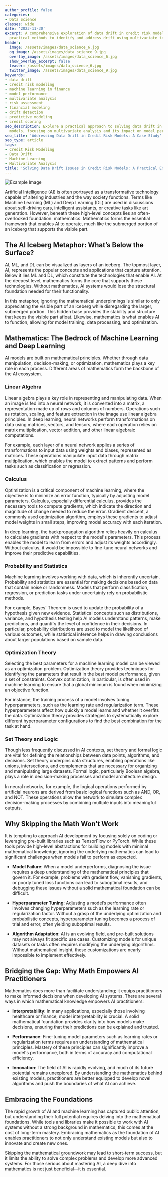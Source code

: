 ```yaml
---
author_profile: false
categories:
- Data Science
classes: wide
date: '2023-11-30'
excerpt: A comprehensive exploration of data drift in credit risk models, examining
  practical methods to identify and address drift using multivariate techniques.
header:
  image: /assets/images/data_science_6.jpg
  og_image: /assets/images/data_science_9.jpg
  overlay_image: /assets/images/data_science_6.jpg
  show_overlay_excerpt: false
  teaser: /assets/images/data_science_6.jpg
  twitter_image: /assets/images/data_science_9.jpg
keywords:
- data drift
- credit risk modeling
- machine learning in finance
- model performance
- multivariate analysis
- risk assessment
- financial modeling
- drift detection
- predictive modeling
- credit scoring
seo_description: Explore a practical approach to solving data drift in credit risk
  models, focusing on multivariate analysis and its impact on model performance.
seo_title: 'Addressing Data Drift in Credit Risk Models: A Case Study'
seo_type: article
tags:
- Credit Risk Modeling
- Data Drift
- Machine Learning
- Multivariate Analysis
title: 'Solving Data Drift Issues in Credit Risk Models: A Practical Example'
---
```


![Example Image](/assets/images/1725604108590.jpeg)

Artificial Intelligence (AI) is often portrayed as a transformative technology capable of altering industries and the way society functions. Terms like Machine Learning (ML) and Deep Learning (DL) are used in discussions about self-driving cars, intelligent assistants, or creative tasks like art generation. However, beneath these high-level concepts lies an often-overlooked foundation: mathematics. Mathematics forms the essential framework that enables AI to operate, much like the submerged portion of an iceberg that supports the visible part.

## The AI Iceberg Metaphor: What’s Below the Surface?

AI, ML, and DL can be visualized as layers of an iceberg. The topmost layer, AI, represents the popular concepts and applications that capture attention. Below it lies ML and DL, which constitute the technologies that enable AI. At the deepest level, mathematics forms the core that supports these technologies. Without mathematics, AI systems would lose the structural foundation needed for their functionality.

In this metaphor, ignoring the mathematical underpinnings is similar to only appreciating the visible part of an iceberg while disregarding the larger, submerged portion. This hidden base provides the stability and structure that keeps the visible part afloat. Likewise, mathematics is what enables AI to function, allowing for model training, data processing, and optimization. 

## Mathematics: The Bedrock of Machine Learning and Deep Learning

AI models are built on mathematical principles. Whether through data manipulation, decision-making, or optimization, mathematics plays a key role in each process. Different areas of mathematics form the backbone of the AI ecosystem.

### Linear Algebra

Linear algebra plays a key role in representing and manipulating data. When an image is fed into a neural network, it is converted into a matrix, a representation made up of rows and columns of numbers. Operations such as rotation, scaling, and feature extraction in the image use linear algebra principles. In deep learning, neural networks perform transformations on data using matrices, vectors, and tensors, where each operation relies on matrix multiplication, vector addition, and other linear algebraic computations. 

For example, each layer of a neural network applies a series of transformations to input data using weights and biases, represented as matrices. These operations manipulate input data through matrix multiplication, which enables the model to extract patterns and perform tasks such as classification or regression.

### Calculus

Optimization is a critical component of machine learning, where the objective is to minimize an error function, typically by adjusting model parameters. Calculus, especially differential calculus, provides the necessary tools to compute gradients, which indicate the direction and magnitude of change needed to reduce the error. Gradient descent, a commonly used optimization algorithm, employs these gradients to adjust model weights in small steps, improving model accuracy with each iteration.

In deep learning, the backpropagation algorithm relies heavily on calculus to calculate gradients with respect to the model's parameters. This process enables the model to learn from errors and adjust its weights accordingly. Without calculus, it would be impossible to fine-tune neural networks and improve their predictive capabilities.

### Probability and Statistics

Machine learning involves working with data, which is inherently uncertain. Probability and statistics are essential for making decisions based on data that contain noise or randomness. Models that perform classification, regression, or prediction tasks under uncertainty rely on probabilistic methods. 

For example, Bayes' Theorem is used to update the probability of a hypothesis given new evidence. Statistical concepts such as distributions, variance, and hypothesis testing help AI models understand patterns, make predictions, and quantify the level of confidence in their decisions. In particular, probability distributions are used to model the likelihood of various outcomes, while statistical inference helps in drawing conclusions about larger populations based on sample data.

### Optimization Theory

Selecting the best parameters for a machine learning model can be viewed as an optimization problem. Optimization theory provides techniques for identifying the parameters that result in the best model performance, given a set of constraints. Convex optimization, in particular, is often used in machine learning to ensure that a global minimum is found when minimizing an objective function.

For instance, the training process of a model involves tuning hyperparameters, such as the learning rate and regularization term. These hyperparameters affect how quickly a model learns and whether it overfits the data. Optimization theory provides strategies to systematically explore different hyperparameter configurations to find the best combination for the task at hand.

### Set Theory and Logic

Though less frequently discussed in AI contexts, set theory and formal logic are vital for defining the relationships between data points, algorithms, and decisions. Set theory underpins data structures, enabling operations like unions, intersections, and complements that are necessary for organizing and manipulating large datasets. Formal logic, particularly Boolean algebra, plays a role in decision-making processes and model architecture design.

In neural networks, for example, the logical operations performed by artificial neurons are derived from basic logical functions such as AND, OR, and NOT. These operations allow the network to simulate complex decision-making processes by combining multiple inputs into meaningful outputs.

## Why Skipping the Math Won’t Work

It is tempting to approach AI development by focusing solely on coding or leveraging pre-built libraries such as TensorFlow or PyTorch. While these tools provide high-level abstractions for building models with minimal mathematical knowledge, ignoring the underlying mathematics can lead to significant challenges when models fail to perform as expected.

- **Model Failure**: When a model underperforms, diagnosing the issue requires a deep understanding of the mathematical principles that govern it. For example, problems with gradient flow, vanishing gradients, or poorly tuned loss functions can lead to suboptimal results, and debugging these issues without a solid mathematical foundation can be difficult.

- **Hyperparameter Tuning**: Adjusting a model’s performance often involves changing hyperparameters such as the learning rate or regularization factor. Without a grasp of the underlying optimization and probabilistic concepts, hyperparameter tuning becomes a process of trial and error, often yielding suboptimal results.

- **Algorithm Adaptation**: AI is an evolving field, and pre-built solutions may not always fit specific use cases. Customizing models for unique datasets or tasks often requires modifying the underlying algorithms. Without mathematical insight, these customizations are nearly impossible to implement effectively.

## Bridging the Gap: Why Math Empowers AI Practitioners

Mathematics does more than facilitate understanding; it equips practitioners to make informed decisions when developing AI systems. There are several ways in which mathematical knowledge empowers AI practitioners:

- **Interpretability**: In many applications, especially those involving healthcare or finance, model interpretability is crucial. A solid mathematical foundation provides clarity into how models make decisions, ensuring that their predictions can be explained and trusted.

- **Performance**: Fine-tuning model parameters such as learning rates or regularization terms requires an understanding of mathematical principles. Mastery of these principles can significantly improve a model's performance, both in terms of accuracy and computational efficiency.

- **Innovation**: The field of AI is rapidly evolving, and much of its future potential remains unexplored. By understanding the mathematics behind existing models, practitioners are better equipped to develop novel algorithms and push the boundaries of what AI can achieve.

## Embracing the Foundations

The rapid growth of AI and machine learning has captured public attention, but understanding their full potential requires delving into the mathematical foundations. While tools and libraries make it possible to work with AI systems without a strong background in mathematics, this comes at the cost of long-term mastery. Embracing mathematics as the foundation of AI enables practitioners to not only understand existing models but also to innovate and create new ones.

Skipping the mathematical groundwork may lead to short-term success, but it limits the ability to solve complex problems and develop more advanced systems. For those serious about mastering AI, a deep dive into mathematics is not just beneficial—it is essential.
